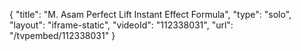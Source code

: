 {
    "title": "M. Asam Perfect Lift Instant Effect Formula",
    "type": "solo",
    "layout": "iframe-static",
    "videoId": "112338031",
    "url": "\/tvpembed\/112338031"
}